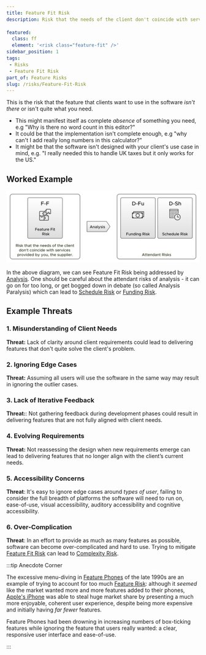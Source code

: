 ```yaml
---
title: Feature Fit Risk
description: Risk that the needs of the client don't coincide with services provided by the supplier.

featured: 
  class: ff
  element: '<risk class="feature-fit" />'
sidebar_position: 1
tags: 
 - Risks
 - Feature Fit Risk
part_of: Feature Risks
slug: /risks/Feature-Fit-Risk
---
```


<RiskIntro fm={frontMatter} />

This is the risk that the feature that clients want to use in the software _isn't there_ or isn't quite what you need.

 - This might manifest itself as complete _absence_ of something you need, e.g "Why is there no word count in this editor?"
 - It could be that the implementation isn't complete enough, e.g "why can't I add really long numbers in this calculator?"
 - It might be that the software isn't designed with your client's use case in mind, e.g. "I really needed this to handle UK taxes but it only works for the US."
 
## Worked Example

![Using analysis to ensure feature fit](/img/generated/risks/posters/feature-fit-risk.svg) 

In the above diagram, we can see Feature Fit Risk being addressed by [Analysis](/practices/External-Relations/Analysis).  One should be careful about the attendant risks of analysis - it can go on for too long, or get bogged down in debate (so called Analysis Paralysis) which can lead to [Schedule Risk](/tags/Schedule-Risk) or [Funding Risk](/tags/Funding-Risk).
 
## Example Threats

### 1. Misunderstanding of Client Needs

**Threat:** Lack of clarity around client requirements could lead to delivering features that don't quite solve the client's problem.

### 2. Ignoring Edge Cases

**Threat:** Assuming all users will use the software in the same way may result in ignoring the outlier cases.

### 3. Lack of Iterative Feedback

**Threat:**: Not gathering feedback during development phases could result in delivering features that are not fully aligned with client needs.

### 4. Evolving Requirements

**Threat:** Not reassessing the design when new requirements emerge can lead to delivering features that no longer align with the client’s current needs.

### 5. Accessibility Concerns

**Threat**: It's easy to ignore edge cases around _types of user_, failing to consider the full breadth of platforms the software will need to run on, ease-of-use, visual accessibility, auditory accessibility and cognitive accessibility. 

### 6.  Over-Complication

**Threat**: In an effort to provide as much as many features as possible, software can become over-complicated and hard to use.  Trying to mitigate [Feature Fit Risk](/tags/Feature-Fit-Risk) can lead to [Complexity Risk](/tags/Complexity-Risk).

:::tip Anecdote Corner

The excessive menu-diving in [Feature Phones](https://en.wikipedia.org/wiki/Feature_phone) of the late 1990s are an example of trying to account for too much [Feature Risk](/tags/Feature-Fit-Risk):  although it _seemed_ like the market wanted more and more features added to their phones, [Apple's iPhone](https://en.wikipedia.org/wiki/IPhone) was able to steal huge market share by presenting a much more enjoyable, coherent user experience, despite being more expensive and initially having _far fewer_ features.   

Feature Phones had been drowning in increasing numbers of box-ticking features while ignoring the feature that users really wanted:  a clear, responsive user interface and ease-of-use.

:::